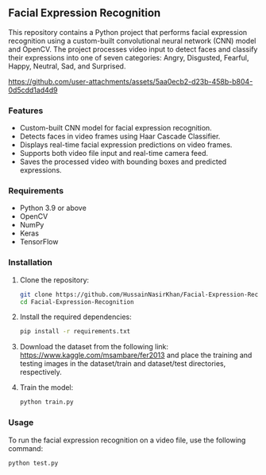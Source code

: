 ## Facial Expression Recognition

This repository contains a Python project that performs facial expression recognition using a custom-built convolutional neural network (CNN) model and OpenCV. The project processes video input to detect faces and classify their expressions into one of seven categories: Angry, Disgusted, Fearful, Happy, Neutral, Sad, and Surprised.

https://github.com/user-attachments/assets/5aa0ecb2-d23b-458b-b804-0d5cdd1ad4d9

### Features

- Custom-built CNN model for facial expression recognition.
- Detects faces in video frames using Haar Cascade Classifier.
- Displays real-time facial expression predictions on video frames.
- Supports both video file input and real-time camera feed.
- Saves the processed video with bounding boxes and predicted expressions.

### Requirements

- Python 3.9 or above
- OpenCV
- NumPy
- Keras
- TensorFlow

### Installation

1. Clone the repository:
   ```bash
   git clone https://github.com/HussainNasirKhan/Facial-Expression-Recognition.git
   cd Facial-Expression-Recognition

2. Install the required dependencies:
   ```bash
   pip install -r requirements.txt

3. Download the dataset from the following link: https://www.kaggle.com/msambare/fer2013 and place the training and testing images in the dataset/train and dataset/test directories, respectively.

4. Train the model:
   ```bash
   python train.py

### Usage

To run the facial expression recognition on a video file, use the following command:

  ```bash
  python test.py
